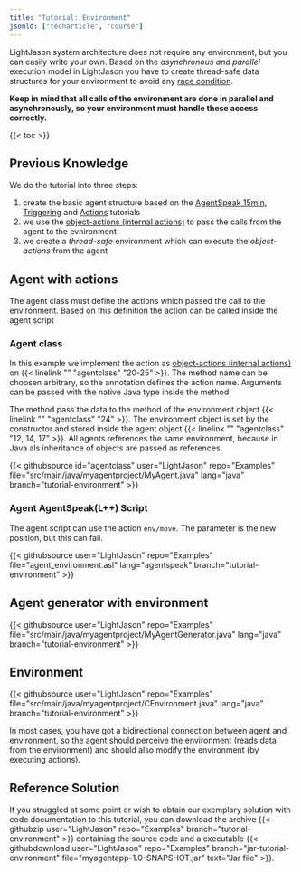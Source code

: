```yaml
---
title: "Tutorial: Environment"
jsonld: ["techarticle", "course"]
---
```


LightJason system architecture does not require any environment, but you can easily write your own. Based on the _asynchronous and parallel_ execution model in LightJason you have to create thread-safe data structures for your environment to avoid any [race condition](https://en.wikipedia.org/wiki/Race_condition). 

__Keep in mind that all calls of the environment are done in parallel and asynchronously, so your environment must handle these access correctly.__

{{< toc >}}

## Previous Knowledge

We do the tutorial into three steps:

1. create the basic agent structure based on the [AgentSpeak 15min](/tutorials/agentspeak-in-fifteen-minutes/), [Triggering](/tutorials/trigger/) and [Actions](/tutorials/actions/) tutorials
2. we use the [object-actions (internal actions)](/tutorials/actions/#object-actions-internal-actions) to pass the calls from the agent to the evnironment
3. we create a _thread-safe_ environment which can execute the _object-actions_ from the agent

## Agent with actions

The agent class must define the actions which passed the call to the environment. Based on this definition the action can be called inside the agent script

### Agent class

In this example we implement the action as [object-actions (internal actions)](/tutorials/actions/#object-actions-internal-actions) on {{< linelink "" "agentclass" "20-25" >}}. The method name can be choosen arbitrary, so the annotation defines the action name. Arguments can be passed with the native Java type inside the method. 

The method pass the data to the method of the environment object {{< linelink "" "agentclass" "24" >}}. The environment object is set by the constructor and stored inside the agent object {{< linelink "" "agentclass" "12, 14, 17" >}}. All agents references the same environment, because in Java als inheritance of objects are passed as references.

<!-- htmlmin:ignore -->
{{< githubsource id="agentclass" user="LightJason" repo="Examples" file="src/main/java/myagentproject/MyAgent.java" lang="java" branch="tutorial-environment" >}}
<!-- htmlmin:ignore -->

### Agent AgentSpeak(L++) Script

The agent script can use the action ```env/move```. The parameter is the new position, but this can fail. 

<!-- htmlmin:ignore -->
{{< githubsource user="LightJason" repo="Examples" file="agent_environment.asl" lang="agentspeak" branch="tutorial-environment" >}}
<!-- htmlmin:ignore -->




## Agent generator with environment

<!-- htmlmin:ignore -->
{{< githubsource user="LightJason" repo="Examples" file="src/main/java/myagentproject/MyAgentGenerator.java" lang="java" branch="tutorial-environment" >}}
<!-- htmlmin:ignore -->


## Environment

<!-- htmlmin:ignore -->
{{< githubsource user="LightJason" repo="Examples" file="src/main/java/myagentproject/CEnvironment.java" lang="java" branch="tutorial-environment" >}}
<!-- htmlmin:ignore -->


In most cases, you have got a bidirectional connection between agent and environment, so the agent should perceive the environment (reads data from the environment) and should also modify the environment (by executing actions).

## Reference Solution

If you struggled at some point or wish to obtain our exemplary solution with code documentation to this tutorial, you can download the archive {{< githubzip user="LightJason" repo="Examples" branch="tutorial-environment" >}} containing the source code and a executable {{< githubdownload user="LightJason" repo="Examples" branch="jar-tutorial-environment" file="myagentapp-1.0-SNAPSHOT.jar" text="Jar file" >}}.
